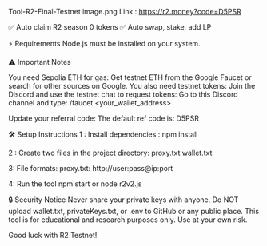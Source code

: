 Tool-R2-Final-Testnet
image.png
Link : https://r2.money?code=D5PSR


✅ Auto claim R2 season 0 tokens
✅ Auto swap, stake, add LP

⚡️ Requirements
Node.js must be installed on your system.

⚠️ Important Notes

You need Sepolia ETH for gas:
Get testnet ETH from the Google Faucet or search for other sources on Google.
You also need testnet tokens:
Join the Discord and use the testnet chat to request tokens:
Go to this Discord channel and type:
  /faucet <your_wallet_address>


Update your referral code:
The default ref code is: D5PSR

🛠️ Setup Instructions
1 : Install dependencies : npm install

2 : Create two files in the project directory:
proxy.txt
wallet.txt

3: File formats:
proxy.txt:      http://user:pass@ip:port

4: Run the tool
npm start or node r2v2.js

🔒 Security Notice
Never share your private keys with anyone.
Do NOT upload wallet.txt, privateKeys.txt, or .env to GitHub or any public place.
This tool is for educational and research purposes only. Use at your own risk.


Good luck with R2 Testnet!